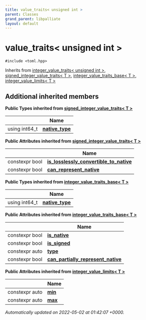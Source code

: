 ```yaml
---
title: value_traits< unsigned int >
parent: Classes
grand_parent: libpalliate
layout: default
---
```


# value_traits< unsigned int >






`#include <toml.hpp>`

Inherits from [integer_value_traits< unsigned int >](/libpalliate/generated/Classes/structinteger__value__traits), [signed_integer_value_traits< T >](/libpalliate/generated/Classes/structsigned__integer__value__traits), [integer_value_traits_base< T >](/libpalliate/generated/Classes/structinteger__value__traits__base), [integer_value_limits< T >](/libpalliate/generated/Classes/structinteger__value__limits)

## Additional inherited members

**Public Types inherited from [signed_integer_value_traits< T >](/libpalliate/generated/Classes/structsigned__integer__value__traits)**

|                | Name           |
| -------------- | -------------- |
| using int64_t | **[native_type](/libpalliate/generated/Classes/structsigned__integer__value__traits#using-native-type)**  |

**Public Attributes inherited from [signed_integer_value_traits< T >](/libpalliate/generated/Classes/structsigned__integer__value__traits)**

|                | Name           |
| -------------- | -------------- |
| constexpr bool | **[is_losslessly_convertible_to_native](/libpalliate/generated/Classes/structsigned__integer__value__traits#variable-is-losslessly-convertible-to-native)**  |
| constexpr bool | **[can_represent_native](/libpalliate/generated/Classes/structsigned__integer__value__traits#variable-can-represent-native)**  |

**Public Types inherited from [integer_value_traits_base< T >](/libpalliate/generated/Classes/structinteger__value__traits__base)**

|                | Name           |
| -------------- | -------------- |
| using int64_t | **[native_type](/libpalliate/generated/Classes/structinteger__value__traits__base#using-native-type)**  |

**Public Attributes inherited from [integer_value_traits_base< T >](/libpalliate/generated/Classes/structinteger__value__traits__base)**

|                | Name           |
| -------------- | -------------- |
| constexpr bool | **[is_native](/libpalliate/generated/Classes/structinteger__value__traits__base#variable-is-native)**  |
| constexpr bool | **[is_signed](/libpalliate/generated/Classes/structinteger__value__traits__base#variable-is-signed)**  |
| constexpr auto | **[type](/libpalliate/generated/Classes/structinteger__value__traits__base#variable-type)**  |
| constexpr bool | **[can_partially_represent_native](/libpalliate/generated/Classes/structinteger__value__traits__base#variable-can-partially-represent-native)**  |

**Public Attributes inherited from [integer_value_limits< T >](/libpalliate/generated/Classes/structinteger__value__limits)**

|                | Name           |
| -------------- | -------------- |
| constexpr auto | **[min](/libpalliate/generated/Classes/structinteger__value__limits#variable-min)**  |
| constexpr auto | **[max](/libpalliate/generated/Classes/structinteger__value__limits#variable-max)**  |



_Automatically updated on 2022-05-02 at 01:42:07 +0000._